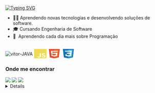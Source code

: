 [![Typing SVG](https://readme-typing-svg.herokuapp.com/?color=87CEFA&size=35&center=true&vCenter=true&width=1000&lines=Hello+World,+my+name+is+Carlos+Eduardo;Welcome+to+my+GitHub+Profile!:%29)](https://git.io/typing-svg)

- 👩‍💻 Aprendendo novas tecnologias e desenvolvendo soluções de software.
- 🎓 Cursando Engenharia de Software
- 🌱 &nbsp;Aprendendo cada dia mais sobre Programação
  
 <div style="display: inline_block"><br>
    <img align="center" alt="vitor-JAVA" width='50' height='50' scr=<img src="https://cdn.jsdelivr.net/gh/devicons/devicon/icons/java/java-original-wordmark.svg" />    
    <img align="center" alt="Rafa-Js" height="30" width="40" src="https://raw.githubusercontent.com/devicons/devicon/master/icons/javascript/javascript-plain.svg">
    <img align="center" alt="Rafa-HTML" height="30" width="40" src="https://raw.githubusercontent.com/devicons/devicon/master/icons/html5/html5-original.svg">
    <img align="center" alt="Rafa-CSS" height="30" width="40" src="https://raw.githubusercontent.com/devicons/devicon/master/icons/css3/css3-original.svg">

</div>


<div><h3>Onde me encontrar</h3>
    <a href="https://www.instagram.com/carlos_eduardo_machad0/" target="_blank"><img src="https://img.shields.io/badge/-Instagram-%239990?style=for-the-badge&logo=instagram&logoColor=pink-purple" target="_blank"></a>
  <a href = "mailto:cadusousamachado9@gmail.com"><img src="https://img.shields.io/badge/-Gmail-%239990?style=for-the-badge&logo=gmail&logoColor=redblack" target="_blank"></a>
<a href="https://www.linkedin.com/in/carlos-eduardo-992054289/" target="_blank"><img src="https://img.shields.io/badge/-LinkedIn-%239990?style=for-the-badge&logo=linkedin&logoColor=blue" 
  target="_blank"></a>
 
<details>
    <sumary>:zap: Github Stats</sumary>
    <div style="display: inline_block"><br>
    <img align="center" width="49%" height="195px" alt="machadostein" src="https://github-readme-stats.vercel.app/api?username=machadostein&show_icons=true&theme=dracula" /></a>
    <img align="center" width="49%" height="195px" alt="machadostein" src="https://github-readme-stats.vercel.app/api/top-langs?username=machadostein&layout=compact&langs_count=8&card_width=320&theme=dracula" /></a>
</div>
